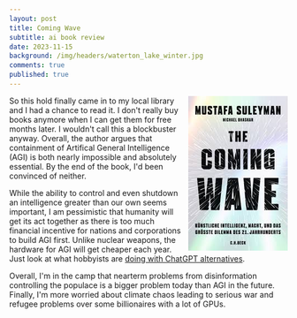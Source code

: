 ```yaml
---
layout: post
title: Coming Wave
subtitle: ai book review
date: 2023-11-15
background: /img/headers/waterton_lake_winter.jpg
comments: true
published: true
---
```


<img src="/img/posts/coming-ai-wave.jpg" class="img-fluid" style="margin-left:10px; float:right"/>

So this hold finally came in to my local library and I had a chance to read it.  I don't really buy books anymore when I can get them for free months later.  I wouldn't call this a blockbuster anyway.  Overall, the author argues that containment of Artifical General Intelligence (AGI) is both nearly impossible and absolutely essential.  By the end of the book, I'd been convinced of neither.

While the ability to control and even shutdown an intelligence greater than our own seems important, I am pessimistic that humanity will get its act together as there is too much financial incentive for nations and corporations to build AGI first.  Unlike nuclear weapons, the hardware for AGI will get cheaper each year.  Just look at what hobbyists are [doing with ChatGPT alternatives](https://www.reddit.com/r/LocalLLaMA/). 

Overall, I'm in the camp that nearterm problems from disinformation controlling the populace is a bigger problem today than AGI in the future. Finally, I'm more worried about climate chaos leading to serious war and refugee problems over some billionaires with a lot of GPUs.
